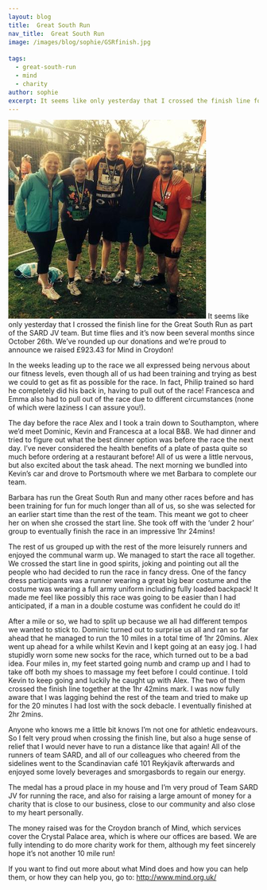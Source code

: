 ```yaml
---
layout: blog
title:  Great South Run	
nav_title:  Great South Run
image: /images/blog/sophie/GSRfinish.jpg
  
tags:
  - great-south-run
  - mind
  - charity
author: sophie
excerpt: It seems like only yesterday that I crossed the finish line for the Great South Run as part of the SARD JV team. But time flies and it’s now been several months since October 26th. We’ve rounded up our donations and we’re proud to announce we raised £923.43 for Mind in Croydon!
---
```

![Finish Line](/images/blog/sophie/GSRfinish.jpg)
It seems like only yesterday that I crossed the finish line for the Great South Run as part of the SARD JV team. But time flies and it’s now been several months since October 26th. We’ve rounded up our donations and we’re proud to announce we raised £923.43 for Mind in Croydon!

In the weeks leading up to the race we all expressed being nervous about our fitness levels, even though all of us had been training and trying as best we could to get as fit as possible for the race. In fact, Philip trained so hard he completely did his back in, having to pull out of the race! Francesca and Emma also had to pull out of the race due to different circumstances (none of which were laziness I can assure you!).

The day before the race Alex and I took a train down to Southampton, where we’d meet Dominic, Kevin and Francesca at a local B&B. We had dinner and tried to figure out what the best dinner option was before the race the next day. I’ve never considered the health benefits of a plate of pasta quite so much before ordering at a restaurant before! All of us were a little nervous, but also excited about the task ahead. The next morning we bundled into Kevin’s car and drove to Portsmouth where we met Barbara to complete our team. 

Barbara has run the Great South Run and many other races before and has been training for fun for much longer than all of us, so she was selected for an earlier start time than the rest of the team. This meant we got to cheer her on when she crossed the start line. She took off with the ‘under 2 hour’ group to eventually finish the race in an impressive 1hr 24mins! 

The rest of us grouped up with the rest of the more leisurely runners and enjoyed the communal warm up. We managed to start the race all together. We crossed the start line in good spirits, joking and pointing out all the people who had decided to run the race in fancy dress.  One of the fancy dress participants was a runner wearing a great big bear costume and the costume was wearing a full army uniform including fully loaded backpack! It made me feel like possibly this race was going to be easier than I had anticipated, if a man in a double costume was confident he could do it! 

After a mile or so, we had to split up because we all had different tempos we wanted to stick to. Dominic turned out to surprise us all and ran so far ahead that he managed to run the 10 miles in a total time of 1hr 20mins. Alex went up ahead for a while whilst Kevin and I kept going at an easy jog. I had stupidly worn some new socks for the race, which turned out to be a bad idea. Four miles in, my feet started going numb and cramp up and I had to take off both my shoes to massage my feet before I could continue. I told Kevin to keep going and luckily he caught up with Alex. The two of them crossed the finish line together at the 1hr 42mins mark. I was now fully aware that I was lagging behind the rest of the team and tried to make up for the 20 minutes I had lost with the sock debacle. I eventually finished at 2hr 2mins. 

Anyone who knows me a little bit knows I’m not one for athletic endeavours. So I felt very proud when crossing the finish line, but also a huge sense of relief that I would never have to run a distance like that again! 
All of the runners of team SARD, and all of our colleagues who cheered from the sidelines went to the Scandinavian café 101 Reykjavik afterwards and enjoyed some lovely beverages and smorgasbords to regain our energy. 

The medal has a proud place in my house and I’m very proud of Team SARD JV for running the race, and also for raising a large amount of money for a charity that is close to our business, close to our community and also close to my heart personally.

The money raised was for the Croydon branch of Mind, which services cover the Crystal Palace area, which is where our offices are based. 
We are fully intending to do more charity work for them, although my feet sincerely hope it’s not another 10 mile run! 

If you want to find out more about what Mind does and how you can help them, or how they can help you, go to: http://www.mind.org.uk/  






